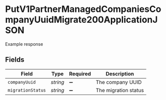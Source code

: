 # PutV1PartnerManagedCompaniesCompanyUuidMigrate200ApplicationJSON

Example response


## Fields

| Field                | Type                 | Required             | Description          |
| -------------------- | -------------------- | -------------------- | -------------------- |
| `companyUuid`        | *string*             | :heavy_minus_sign:   | The company UUID     |
| `migrationStatus`    | *string*             | :heavy_minus_sign:   | The migration status |